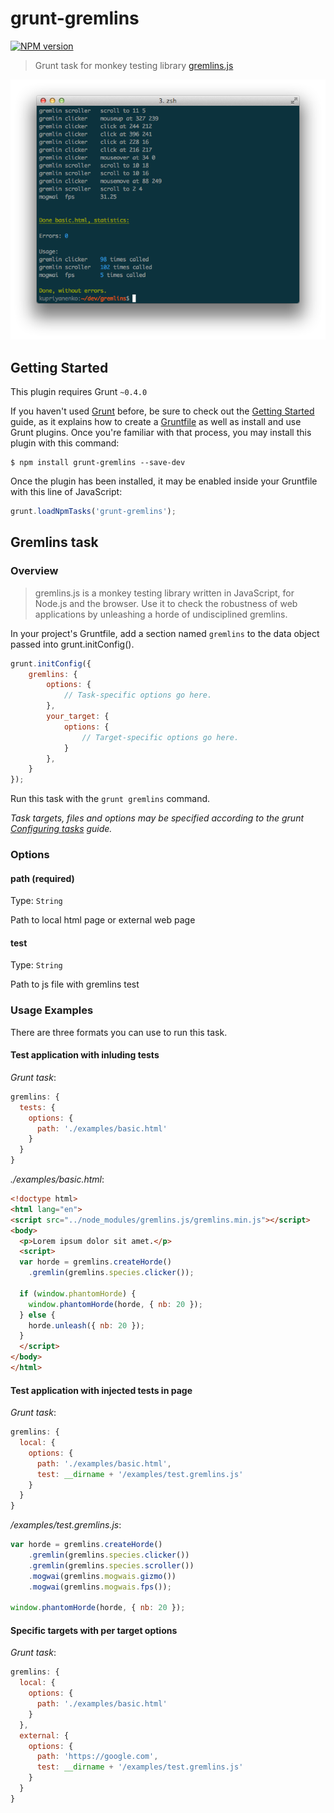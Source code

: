 grunt-gremlins
============

[![NPM version](https://badge.fury.io/js/grunt-gremlins.png)](http://badge.fury.io/js/grunt-gremlins)

> Grunt task for monkey testing library [gremlins.js](https://github.com/marmelab/gremlins.js)

![](https://raw.githubusercontent.com/kupriyanenko/grunt-gremlins/gh-pages/img/screenshot.png)

## Getting Started
This plugin requires Grunt `~0.4.0`

If you haven't used [Grunt](http://gruntjs.com/) before, be sure to check out the [Getting Started](http://gruntjs.com/getting-started) guide, as it explains how to create a [Gruntfile](http://gruntjs.com/sample-gruntfile) as well as install and use Grunt plugins. Once you're familiar with that process, you may install this plugin with this command:

```shell
$ npm install grunt-gremlins --save-dev
```

Once the plugin has been installed, it may be enabled inside your Gruntfile with this line of JavaScript:

```js
grunt.loadNpmTasks('grunt-gremlins');
```

## Gremlins task

### Overview

> gremlins.js is a monkey testing library written in JavaScript, for Node.js and the browser. Use it to check the robustness of web applications by unleashing a horde of undisciplined gremlins.

In your project's Gruntfile, add a section named `gremlins` to the data object passed into grunt.initConfig().

```js
grunt.initConfig({
    gremlins: {
        options: {
            // Task-specific options go here.
        },
        your_target: {
            options: {
                // Target-specific options go here.
            }
        },
    }
});
```

Run this task with the `grunt gremlins` command.

_Task targets, files and options may be specified according to the grunt [Configuring tasks](http://gruntjs.com/configuring-tasks) guide._

### Options

#### path (required)
Type: `String`

Path to local html page or external web page

#### test
Type: `String`

Path to js file with gremlins test

### Usage Examples

There are three formats you can use to run this task.

#### Test application with inluding tests

_Grunt task_:
```js
gremlins: {
  tests: {
    options: {
      path: './examples/basic.html'
    }
  }
}
```

_./examples/basic.html_:
```html
<!doctype html>
<html lang="en">
<script src="../node_modules/gremlins.js/gremlins.min.js"></script>
<body>
  <p>Lorem ipsum dolor sit amet.</p>
  <script>
  var horde = gremlins.createHorde()
    .gremlin(gremlins.species.clicker());

  if (window.phantomHorde) {
    window.phantomHorde(horde, { nb: 20 });
  } else {
    horde.unleash({ nb: 20 });
  }
  </script>
</body>
</html>
```

#### Test application with injected tests in page

_Grunt task_:
```js
gremlins: {
  local: {
    options: {
      path: './examples/basic.html',
      test: __dirname + '/examples/test.gremlins.js'
    }
  }
}
```

_/examples/test.gremlins.js_:
```js
var horde = gremlins.createHorde()
    .gremlin(gremlins.species.clicker())
    .gremlin(gremlins.species.scroller())
    .mogwai(gremlins.mogwais.gizmo())
    .mogwai(gremlins.mogwais.fps());

window.phantomHorde(horde, { nb: 20 });
```

#### Specific targets with per target options

_Grunt task_:
```js
gremlins: {
  local: {
    options: {
      path: './examples/basic.html'
    }
  },
  external: {
    options: {
      path: 'https://google.com',
      test: __dirname + '/examples/test.gremlins.js'
    }
  }
}
```
